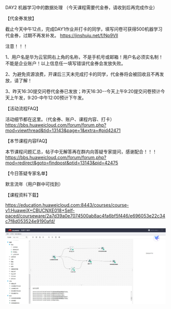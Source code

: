 DAY2 机器学习中的数据处理
（今天课程需要代金券，请收到后再完成作业）

【代金券发放】

截止今天中午12点，完成DAY1作业并打卡的同学，填写问卷可获得500机器学习代金券，过期不再发补发。 https://jinshuju.net/f/Np9Vll

注意！！！

1、用户名是华为云官网右上角的名称，不是手机号或邮箱！用户名必须实名制！不能是企业账户！以上信息任一填写错误代金券会发放失败。

2、为避免资源浪费，开课后三天未完成打卡的同学，代金券将会被回收且不再发放，请了解！

3、昨天16:30提交问卷代金券已发放；昨天16:30--今天上午9:20提交问卷预计今天上午发，9:20-中午12:00预计下午发。

【活动流程FAQ】

活动细节都在这里。（代金券、账户、课程内容、打卡）
https://bbs.huaweicloud.com/forum/forum.php?mod=viewthread&tid=13143&page=1&extra=#pid42471

【本节课程内容FAQ】



本节课程问题汇总，帖子中无解答再在群内向答疑专家提问，感谢配合！！！
https://bbs.huaweicloud.com/forum/forum.php?mod=redirect&goto=findpost&ptid=13143&pid=42475

【今日答疑专家名单】


默言流年（用户群中可找到）

【课程资料下载】

https://education.huaweicloud.com:8443/courses/course-v1:HuaweiX+CBUCNXE018+Self-paced/courseware/2a7d39a0e7074500ab8ac4fa6bf5f446/e696053e22c34c7f8d053524e9190afd/


![](https://raw.githubusercontent.com/latermonk/Machine-Learing_7DAY/master/DAY02/PNG/DAY0201.jpg)